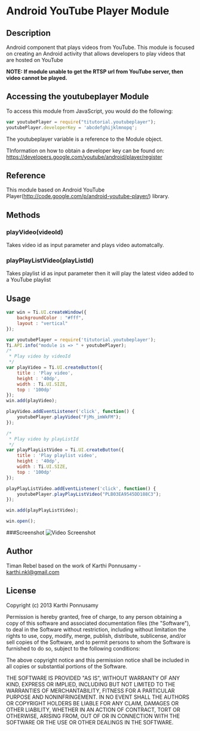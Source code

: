 # Android YouTube Player Module

## Description

Android component that plays videos from YouTube. This module is focused on creating an Android activity that allows developers to play videos that are hosted on YouTube

**NOTE: If module unable to get the RTSP url from YouTube server, then video cannot be played.**

## Accessing the youtubeplayer Module

To access this module from JavaScript, you would do the following:
```javascript
var youtubePlayer = require("titutorial.youtubeplayer");
youtubePlayer.developerKey = 'abcdefghijklmnopq';
```
The youtubeplayer variable is a reference to the Module object.

TInformation on how to obtain a  developer key can be found on: https://developers.google.com/youtube/android/player/register

## Reference

This module based on Android YouTube Player(http://code.google.com/p/android-youtube-player/) library.

## Methods

### playVideo(videoId)

Takes video id as input parameter and plays video automatcally. 

### playPlayListVideo(playListId)

Takes playlist id as input parameter then it will play the latest video added to a YouTube playlist

## Usage
```javascript
var win = Ti.UI.createWindow({
	backgroundColor : "#fff",
	layout : "vertical"
});

var youtubePlayer = require('titutorial.youtubeplayer');
Ti.API.info("module is => " + youtubePlayer);
/*
 * Play video by videoId
 */
var playVideo = Ti.UI.createButton({
	title : 'Play video',
	height : '40dp',
	width : Ti.UI.SIZE,
	top : '100dp'
});
win.add(playVideo);

playVideo.addEventListener('click', function() {
	youtubePlayer.playVideo("FjMs_imWkFM");
});

/*
 * Play video by playListId
 */
var playPlayListVideo = Ti.UI.createButton({
	title : 'Play playlist video',
	height : '40dp',
	width : Ti.UI.SIZE,
	top : '100dp'
});

playPlayListVideo.addEventListener('click', function() {
	youtubePlayer.playPlayListVideo("PLB03EA9545DD188C3");
});

win.add(playPlayListVideo);

win.open();
```

###Screenshot
![Video Screenshot](https://github.com/railskarthi/YoutubePlayer-Android/blob/master/screens/screenshot.png?width=480&height=320&raw=true "Optional title")

## Author

Timan Rebel
based on the work of Karthi Ponnusamy - karthi.nkl@gmail.com

## License

Copyright (c) 2013 Karthi Ponnusamy

Permission is hereby granted, free of charge, to any person obtaining a copy of this software and associated documentation files (the "Software"), to deal in the Software without restriction, including without limitation the rights to use, copy, modify, merge, publish, distribute, sublicense, and/or sell copies of the Software, and to permit persons to whom the Software is furnished to do so, subject to the following conditions:

The above copyright notice and this permission notice shall be included in all copies or substantial portions of the Software.

THE SOFTWARE IS PROVIDED "AS IS", WITHOUT WARRANTY OF ANY KIND, EXPRESS OR IMPLIED, INCLUDING BUT NOT LIMITED TO THE WARRANTIES OF MERCHANTABILITY, FITNESS FOR A PARTICULAR PURPOSE AND NONINFRINGEMENT. IN NO EVENT SHALL THE AUTHORS OR COPYRIGHT HOLDERS BE LIABLE FOR ANY CLAIM, DAMAGES OR OTHER LIABILITY, WHETHER IN AN ACTION OF CONTRACT, TORT OR OTHERWISE, ARISING FROM, OUT OF OR IN CONNECTION WITH THE SOFTWARE OR THE USE OR OTHER DEALINGS IN THE SOFTWARE.
